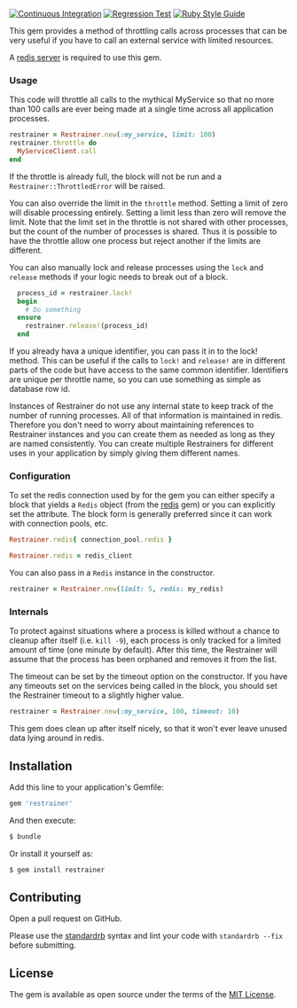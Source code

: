 [![Continuous Integration](https://github.com/bdurand/restrainer/actions/workflows/continuous_integration.yml/badge.svg)](https://github.com/bdurand/restrainer/actions/workflows/continuous_integration.yml)
[![Regression Test](https://github.com/bdurand/restrainer/actions/workflows/regression_test.yml/badge.svg)](https://github.com/bdurand/restrainer/actions/workflows/regression_test.yml)
[![Ruby Style Guide](https://img.shields.io/badge/code_style-standard-brightgreen.svg)](https://github.com/testdouble/standard)

This gem provides a method of throttling calls across processes that can be very useful if you have to call an external service with limited resources.

A [redis server](http://redis.io/) is required to use this gem.

### Usage

This code will throttle all calls to the mythical MyService so that no more than 100 calls are ever being made at a single time across all application processes.

```ruby
restrainer = Restrainer.new(:my_service, limit: 100)
restrainer.throttle do
  MyServiceClient.call
end
```

If the throttle is already full, the block will not be run and a `Restrainer::ThrottledError` will be raised.

You can also override the limit in the `throttle` method. Setting a limit of zero will disable processing entirely. Setting a limit less than zero will remove the limit. Note that the limit set in the throttle is not shared with other processes, but the count of the number of processes is shared. Thus it is possible to have the throttle allow one process but reject another if the limits are different.

You can also manually lock and release processes using the `lock` and `release` methods if your logic needs to break out of a block.

```ruby
  process_id = restrainer.lock!
  begin
    # Do something
  ensure
    restrainer.release!(process_id)
  end
```

If you already hava a unique identifier, you can pass it in to the lock! method. This can be useful if the calls to `lock!` and `release!` are in different parts of the code but have access to the same common identifier. Identifiers are unique per throttle name, so you can use something as simple as database row id.

Instances of Restrainer do not use any internal state to keep track of the number of running processes. All of that information is maintained in redis. Therefore you don't need to worry about maintaining references to Restrainer instances and you can create them as needed as long as they are named consistently. You can create multiple Restrainers for different uses in your application by simply giving them different names.

### Configuration

To set the redis connection used by for the gem you can either specify a block that yields a `Redis` object (from the [redis](https://github.com/redis/redis-rb) gem) or you can explicitly set the attribute. The block form is generally preferred since it can work with connection pools, etc.

```ruby
Restrainer.redis{ connection_pool.redis }

Restrainer.redis = redis_client
```

You can also pass in a `Redis` instance in the constructor.

```ruby
restrainer = Restrainer.new(limit: 5, redis: my_redis)
```

### Internals

To protect against situations where a process is killed without a chance to cleanup after itself (i.e. `kill -9`), each process is only tracked for a limited amount of time (one minute by default). After this time, the Restrainer will assume that the process has been orphaned and removes it from the list.

The timeout can be set by the timeout option on the constructor. If you have any timeouts set on the services being called in the block, you should set the Restrainer timeout to a slightly higher value.

```ruby
restrainer = Restrainer.new(:my_service, 100, timeout: 10)
```

This gem does clean up after itself nicely, so that it won't ever leave unused data lying around in redis.

## Installation

Add this line to your application's Gemfile:

```ruby
gem 'restrainer'
```

And then execute:
```bash
$ bundle
```

Or install it yourself as:
```bash
$ gem install restrainer
```

## Contributing

Open a pull request on GitHub.

Please use the [standardrb](https://github.com/testdouble/standard) syntax and lint your code with `standardrb --fix` before submitting.

## License

The gem is available as open source under the terms of the [MIT License](https://opensource.org/licenses/MIT).
